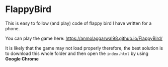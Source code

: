 # FlappyBird

This is easy to follow (and play) code of flappy bird I have written for a phone. 

You can play the game here: https://anmolaggarwal98.github.io/FlappyBird/ 

It is likely that the game may not load properly therefore, the best solution is to download this whole folder and then open the `index.html` by using **Google Chrome**

